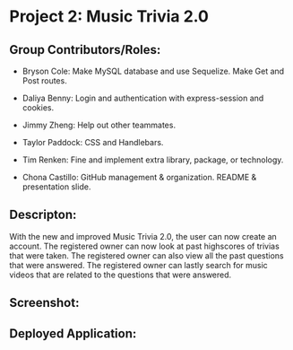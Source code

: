 # Project 2: Music Trivia 2.0 

## Group Contributors/Roles: 
* Bryson Cole: Make MySQL database and use Sequelize. Make Get and Post routes.

* Daliya Benny: Login and authentication with express-session and cookies.

* Jimmy Zheng: Help out other teammates.

* Taylor Paddock: CSS and Handlebars.

* Tim Renken: Fine and implement extra library, package, or technology.

* Chona Castillo: GitHub management & organization. README & presentation slide. 

## Descripton:

With the new and improved Music Trivia 2.0, the user can now create an account. 
The registered owner can now look at past highscores of trivias that were taken. 
The registered owner can also view all the past questions that were answered. 
The registered owner can lastly search for music videos that are related to the questions that were answered. 

## Screenshot:


## Deployed Application: